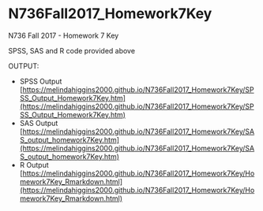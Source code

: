 # N736Fall2017_Homework7Key

N736 Fall 2017 - Homework 7 Key

SPSS, SAS and R code provided above

OUTPUT:
* SPSS Output [https://melindahiggins2000.github.io/N736Fall2017_Homework7Key/SPSS_Output_Homework7Key.htm](https://melindahiggins2000.github.io/N736Fall2017_Homework7Key/SPSS_Output_Homework7Key.htm)
* SAS Output [https://melindahiggins2000.github.io/N736Fall2017_Homework7Key/SAS_output_homework7Key.htm](https://melindahiggins2000.github.io/N736Fall2017_Homework7Key/SAS_output_homework7Key.htm)
* R Output [https://melindahiggins2000.github.io/N736Fall2017_Homework7Key/Homework7Key_Rmarkdown.html](https://melindahiggins2000.github.io/N736Fall2017_Homework7Key/Homework7Key_Rmarkdown.html)